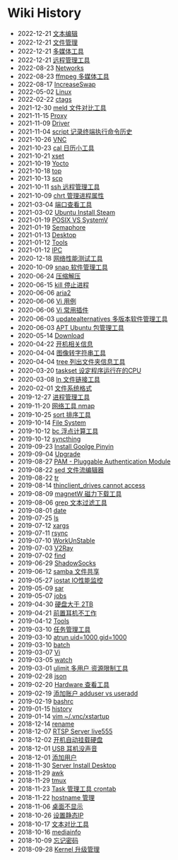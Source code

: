 # Wiki History

- 2022-12-21   [文本编辑](/0078_Tools_Text)
- 2022-12-21   [文件管理](/0077_Tools_File)
- 2022-12-21   [多媒体工具](/0076_Tools_Media)
- 2022-12-21   [远程管理工具](/0075_Tools_Remote)
- 2022-08-23   [Networks](/0060_Tools_Networks)
- 2022-08-23   [ffmpeg 多媒体工具](/0002_Tools_Media_ffmpeg)
- 2022-08-17   [IncreaseSwap](/0083_Linux_IncreaseSwap)
- 2022-05-02   [Linux](/0001_Linux)
- 2022-02-22   [ctags](/0003_Tools_ctags)
- 2021-12-30   [meld 文件对比工具](/0004_Tools_TextCompare_meld)
- 2021-11-15   [Proxy](/0080_Tools_Networks_Proxy)
- 2021-11-09   [Driver](/0005_Driver)
- 2021-11-04   [script 记录终端执行命令历史](/0006_Tools_script)
- 2021-10-26   [VNC](/0105_Linux_VNC)
- 2021-10-23   [cal 日历小工具](/0007_Tools_cal)
- 2021-10-21   [xset](/0008_Tools_OS_xset)
- 2021-10-19   [Yocto](/0084_Linux_Yocto)
- 2021-10-18   [top](/0009_Tools_Process_top)
- 2021-10-13   [scp](/0010_Tools_Remote_scp)
- 2021-10-11   [ssh 远程管理工具](/0011_Tools_Remote_ssh)
- 2021-10-09   [chrt 管理进程属性](/0012_Tools_chrt)
- 2021-03-04   [端口查看工具](/0056_Tools_Networks_Port)
- 2021-03-02   [Ubuntu Install Steam](/0063_Ubuntu_InstallSteam)
- 2021-01-19   [POSIX VS SystemV](/0082_Linux_POSIX与SystemV)
- 2021-01-19   [Semaphore](/0088_Linux_IPC_Semaphore)
- 2021-01-13   [Desktop](/0057_Desktop)
- 2021-01-12   [Tools](/0087_Linux_IPC_SharedMemory)
- 2021-01-12   [IPC](/0086_Linux_IPC)
- 2020-12-18   [网络性能测试工具](/0106_Tools_Networks_PerformanceTools)
- 2020-10-09   [snap 软件管理工具](/0021_Tools_OS_snap)
- 2020-06-24   [压缩解压](/0020_Tools_File_Archiver)
- 2020-06-15   [kill 停止进程](/0019_Tools_Process_kill)
- 2020-06-06   [aria2](/0091_Ubuntu_Download_aria2)
- 2020-06-06   [Vi 用例](/0018_Tools_Text_Vi_UseCase)
- 2020-06-06   [Vi 常用插件](/0017_Tools_Text_Vi_Plugins)
- 2020-06-03   [updatealternatives 多版本软件管理工具](/0016_Tools_OS_updatealternatives)
- 2020-06-03   [APT Ubuntu 包管理工具](/0015_Ubuntu_APT)
- 2020-05-14   [Download](/0014_Ubuntu_Download)
- 2020-04-22   [开机相关信息](/0061_Tools_OS_ShowBootInfo)
- 2020-04-04   [图像转字符串工具](/0036_Tools_Media_image2string)
- 2020-04-04   [tree 列出文件夹信息工具](/0035_Tools_File_tree)
- 2020-03-20   [taskset 设定程序运行在的CPU](/0034_Tools_Process_taskset)
- 2020-03-08   [ln 文件链接工具](/0033_Tools_File_ln)
- 2020-02-01   [文件系统格式](/0081_FileSystem_Format)
- 2019-12-27   [进程管理工具](/0032_Tools_Process)
- 2019-11-20   [网络工具 nmap](/0062_Tools_nmap)
- 2019-10-25   [sort 排序工具](/0031_Tools_Text_sort)
- 2019-10-14   [File System](/0064_FileSystem)
- 2019-10-12   [bc 浮点计算工具](/0030_Tools_bc)
- 2019-10-12   [syncthing](/0029_Tools_Remote_syncthing)
- 2019-09-23   [Install Goolge Pinyin](/0090_Ubuntu_InstallGooglePinyin)
- 2019-09-04   [Upgrade](/0089_Ubuntu_Upgrade)
- 2019-08-27   [PAM - Pluggable Authentication Module](/0065_Security_PAM)
- 2019-08-22   [sed 文件流编辑器](/0027_Tools_Text_sed)
- 2019-08-22   [tr](/0026_Tools_Text_tr)
- 2019-08-14   [thinclient_drives cannot access](/0092_Ubuntu_Issues_thinclientdrives)
- 2019-08-09   [magnetW 磁力下载工具](/0055_Ubuntu_Download_magnetW)
- 2019-08-06   [grep 文本过滤工具](/0025_Tools_Text_grep)
- 2019-08-01   [date](/0024_Tools_date)
- 2019-07-25   [ls](/0023_Tools_File_ls)
- 2019-07-12   [xargs](/0022_Tools_xargs)
- 2019-07-11   [rsync](/0044_Tools_Remote_rsync)
- 2019-07-10   [WorkUnStable](/0100_Tools_Remote_ssh_WorkUnStable)
- 2019-07-03   [V2Ray](/0066_Tools_Networks_Proxy_V2Ray)
- 2019-07-02   [find](/0043_Tools_File_find)
- 2019-06-29   [ShadowSocks](/0067_Tools_Networks_Proxy_shadowsocks)
- 2019-06-12   [samba 文件共享](/0046_Tools_Remote_Samba)
- 2019-05-27   [iostat IO性能监控](/0045_Tools_OS_iostat)
- 2019-05-09   [sar](/0048_Tools_Networks_sar)
- 2019-05-07   [jobs](/0047_Tools_TaskSchedule_jobs)
- 2019-04-30   [硬盘大于 2TB](/0099_Ubuntu_Issues_DiskLargerThan2TB)
- 2019-04-21   [前置耳机不工作](/0101_Ubuntu_Issues_FrontHeadPhoneNotWorking)
- 2019-04-12   [Tools](/0059_Tools)
- 2019-03-10   [任务管理工具](/0040_Tools_TaskSchedule)
- 2019-03-10   [atrun uid=1000 gid=1000](/0037_Tools_TaskSchedule_at)
- 2019-03-10   [batch](/0038_Tools_TaskSchedule_batch)
- 2019-03-07   [Vi](/0039_Tools_Text_Vi)
- 2019-03-05   [watch](/0098_Tools_OS_watch)
- 2019-03-01   [ulimit 多用户 资源限制工具](/0041_Tools_OS_ulimit)
- 2019-02-28   [json](/0042_Tools_Text_json)
- 2019-02-20   [Hardware 查看工具](/0068_Tools_OS_HardwareInfo)
- 2019-02-19   [添加账户 adduser vs useradd](/0069_Tools_OS_adduser)
- 2019-02-19   [bashrc](/0102_Linux_bashrc)
- 2019-01-15   [history](/0049_Tools_history)
- 2019-01-14   [vim ~/.vnc/xstartup](/0103_Tools_Remote_vncserver)
- 2018-12-14   [rename](/0050_Tools_File_rename)
- 2018-12-07   [RTSP Server live555](/0070_Tools_Media_live555)
- 2018-12-02   [开机自动挂载硬盘](/0097_Ubuntu_AutoMountDisk)
- 2018-12-01   [USB 耳机没声音](/0096_Ubuntu_Issues_USBHeadphoneNoSound)
- 2018-12-01   [添加用户](/0104_Ubuntu_UserAdd)
- 2018-11-30   [Server Install Desktop](/0094_Ubuntu_InstallDesktop)
- 2018-11-29   [awk](/0052_Tools_Text_awk)
- 2018-11-29   [tmux](/0051_Tools_Remote_tmux)
- 2018-11-23   [Task 管理工具 crontab](/0071_Tools_TaskSchedule_crontab)
- 2018-11-22   [hostname 管理](/0072_Tools_OS_hostname)
- 2018-11-06   [桌面不显示](/0095_Ubuntu_Issues_DesktopDisplay)
- 2018-10-26   [设置静态IP](/0085_Linux_Yocto_SetStaticIP)
- 2018-10-17   [文本对比工具](/0054_Tools_TextCompare)
- 2018-10-16   [mediainfo](/0053_Tools_Media_mediainfo)
- 2018-10-09   [忘记密码](/0093_Ubuntu_ForgetPassword)
- 2018-09-28   [Kernel 升级管理](/0073_Tools_OS_KernelUpgrade)
